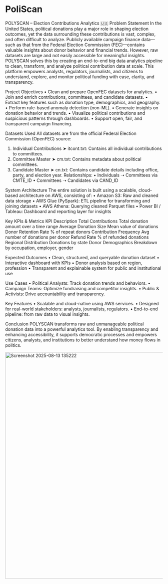 # PoliScan
POLYSCAN – Election Contributions Analytics 🇺🇸
Problem Statement
In the United States, political donations play a major role in shaping election outcomes, yet the data surrounding these contributions is vast, complex, and often difficult to analyze. Publicly available campaign finance data—such as that from the Federal Election Commission (FEC)—contains valuable insights about donor behavior and financial trends. However, raw datasets are large and not easily accessible for meaningful insights.
POLYSCAN solves this by creating an end-to-end big data analytics pipeline to clean, transform, and analyze political contribution data at scale. This platform empowers analysts, regulators, journalists, and citizens to understand, explore, and monitor political funding with ease, clarity, and transparency.

 Project Objectives
•	 Clean and prepare OpenFEC datasets for analytics.
•	 Join and enrich contributions, committees, and candidate datasets.
•	 Extract key features such as donation type, demographics, and geography.
•	 Perform rule-based anomaly detection (non-ML).
•	 Generate insights on donation behavior and trends.
•	 Visualize political contributions and suspicious patterns through dashboards.
•	 Support open, fair, and transparent campaign financing.

Datasets Used
All datasets are from the official Federal Election Commission (OpenFEC) source:
1.	Individual Contributions
➤ itcont.txt:
Contains all individual contributions to committees.
2.	Committee Master
➤ cm.txt:
Contains metadata about political committees.
3.	Candidate Master
➤ cn.txt:
Contains candidate details including office, party, and election year.
Relationships:
•	Individuals ➝ Committees via CMTE_ID
•	Committees ➝ Candidates via CAND_ID 

System Architecture
The entire solution is built using a scalable, cloud-based architecture on AWS, consisting of:
•	Amazon S3: Raw and cleaned data storage
•	AWS Glue (PySpark): ETL pipeline for transforming and joining datasets
•	AWS Athena: Querying cleaned Parquet files
•	Power BI / Tableau: Dashboard and reporting layer for insights

Key KPIs & Metrics
KPI	Description
Total Contributions	Total donation amount over a time range
Average Donation Size	Mean value of donations
Donor Retention Rate	% of repeat donors
Contribution Frequency	Avg number of donations per donor
Refund Rate	% of refunded donations
Regional Distribution	Donations by state
Donor Demographics	Breakdown by occupation, employer, gender

Expected Outcomes
•	 Clean, structured, and queryable donation dataset
•	 Interactive dashboard with KPIs
•	 Donor analysis based on region, profession
•	 Transparent and explainable system for public and institutional use

 Use Cases
•	Political Analysts: Track donation trends and behaviors.
•	Campaign Teams: Optimize fundraising and competitor insights.
•	Public & Activists: Drive accountability and transparency.

Key Features
•	Scalable and cloud-native using AWS services.
•	Designed for real-world stakeholders: analysts, journalists, regulators.
•	End-to-end pipeline: from raw data to visual insights.

Conclusion
POLYSCAN transforms raw and unmanageable political donation data into a powerful analytics tool. By enabling transparency and enhancing accessibility, it supports democratic processes and empowers citizens, analysts, and institutions to better understand how money flows in politics.

<img width="826" height="723" alt="Screenshot 2025-08-13 135222" src="https://github.com/user-attachments/assets/f401c566-b540-41ca-8a90-9dc95765bc76" />

